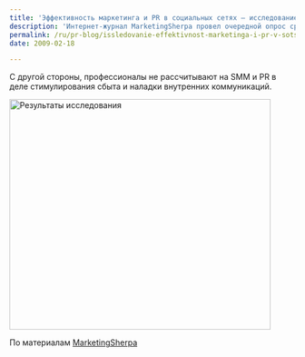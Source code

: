 ```yaml
---
title: 'Эффективность маркетинга и PR в социальных сетях — исследование'
description: 'Интернет-журнал MarketingSherpa провел очередной опрос среди маркетологов. Опрошено 1886 специалистов. Более 90% респондентов считают маркетинг и PR в социальных сетях эффективными инструментами для формирования репутации и узнаваемости бренда.'
permalink: /ru/pr-blog/issledovanie-effektivnost-marketinga-i-pr-v-sotsialnykh-setyakh
date: 2009-02-18

---
```

<p>С другой стороны, профессионалы не рассчитывают на SMM и PR в деле стимулирования сбыта и наладки внутренних коммуникаций.</p>
<p><img src="{{ site.assets }}/img/blog/09-02/18.png" alt="Результаты исследования" width="460" height="406"></p>
<p>По материалам <a href="https://www.marketingsherpa.com/article.php?ident=31048" target="_blank" rel="noopener noreferrer">MarketingSherpa</a></p>

